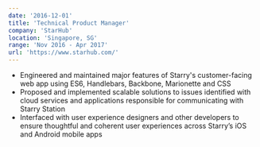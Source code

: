 ```yaml
---
date: '2016-12-01'
title: 'Technical Product Manager'
company: 'StarHub'
location: 'Singapore, SG'
range: 'Nov 2016 - Apr 2017'
url: 'https://www.starhub.com/'
---
```


- Engineered and maintained major features of Starry's customer-facing web app using ES6, Handlebars, Backbone, Marionette and CSS
- Proposed and implemented scalable solutions to issues identified with cloud services and applications responsible for communicating with Starry Station
- Interfaced with user experience designers and other developers to ensure thoughtful and coherent user experiences across Starry’s iOS and Android mobile apps
